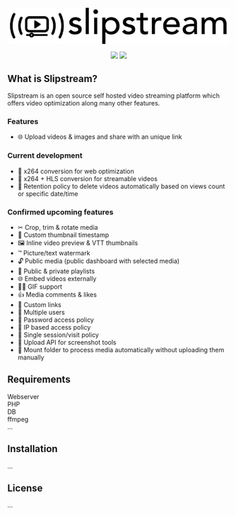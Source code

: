<p align="center">
<img src="./newlogo.svg"><br>
</p>

<p align="center">
<img src="https://shields.io/badge/-Unreleased-critical">
<img src="https://shields.io/badge/-Still%20in%20development-critical">
</p>

## What is Slipstream?
Slipstream is an open source self hosted video streaming platform which offers video optimization along many other features.

### Features

- 🌐 Upload videos & images and share with an unique link

### Current development

- 📼 x264 conversion for web optimization
- 📼 x264 + HLS conversion for streamable videos
- 🚮 Retention policy to delete videos automatically based on views count or specific date/time

### Confirmed upcoming features

- ✂ Crop, trim & rotate media 
- 📸 Custom thumbnail timestamp
- 🖼 Inline video preview & VTT thumbnails
- ™ Picture/text watermark
- 🔓 Public media (public dashboard with selected media)
- 📃 Public & private playlists
- 🌐 Embed videos externally
- 👯‍♂️ GIF support
- 👍 Media comments & likes
- 🐌 Custom links
- 👥 Multiple users 
- 🔑 Password access policy
- 🔑 IP based access policy
- 🔐 Single session/visit policy
- 🔲 Upload API for screenshot tools
- 💾 Mount folder to process media automatically without uploading them manually


## Requirements
Webserver\
PHP\
DB\
ffmpeg\
...


## Installation
...

## License
...

